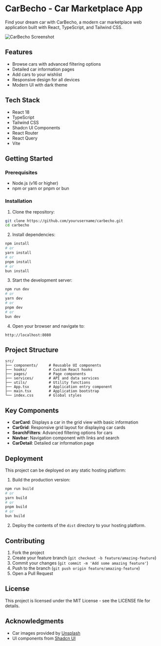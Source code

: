 

# CarBecho - Car Marketplace App

Find your dream car with CarBecho, a modern car marketplace web application built with React, TypeScript, and Tailwind CSS.

![CarBecho Screenshot](https://images.unsplash.com/photo-1546614042-7df3c24c9e5d?q=80&w=1470&auto=format&fit=crop)

## Features

- Browse cars with advanced filtering options
- Detailed car information pages
- Add cars to your wishlist
- Responsive design for all devices
- Modern UI with dark theme

## Tech Stack

- React 18
- TypeScript
- Tailwind CSS
- Shadcn UI Components
- React Router
- React Query
- Vite

## Getting Started

### Prerequisites

- Node.js (v16 or higher)
- npm or yarn or pnpm or bun

### Installation

1. Clone the repository:

```sh
git clone https://github.com/yourusername/carbecho.git
cd carbecho
```

2. Install dependencies:

```sh
npm install
# or
yarn install
# or
pnpm install
# or
bun install
```

3. Start the development server:

```sh
npm run dev
# or
yarn dev
# or
pnpm dev
# or
bun dev
```

4. Open your browser and navigate to:

```
http://localhost:8080
```

## Project Structure

```
src/
├── components/     # Reusable UI components
├── hooks/          # Custom React hooks
├── pages/          # Page components
├── services/       # API and data services
├── utils/          # Utility functions
├── App.tsx         # Application entry component
├── main.tsx        # Application bootstrap
└── index.css       # Global styles
```

## Key Components

- **CarCard**: Displays a car in the grid view with basic information
- **CarGrid**: Responsive grid layout for displaying car cards
- **SearchFilters**: Advanced filtering options for cars
- **Navbar**: Navigation component with links and search
- **CarDetail**: Detailed car information page

## Deployment

This project can be deployed on any static hosting platform:

1. Build the production version:

```sh
npm run build
# or
yarn build
# or
pnpm build
# or
bun build
```

2. Deploy the contents of the `dist` directory to your hosting platform.

## Contributing

1. Fork the project
2. Create your feature branch (`git checkout -b feature/amazing-feature`)
3. Commit your changes (`git commit -m 'Add some amazing feature'`)
4. Push to the branch (`git push origin feature/amazing-feature`)
5. Open a Pull Request

## License

This project is licensed under the MIT License - see the LICENSE file for details.

## Acknowledgments

- Car images provided by [Unsplash](https://unsplash.com/)
- UI components from [Shadcn UI](https://ui.shadcn.com/)

